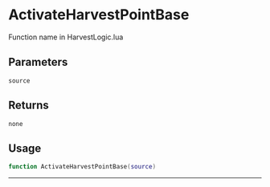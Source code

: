 # ActivateHarvestPointBase
Function name in HarvestLogic.lua
## Parameters
`source`
## Returns
`none`
## Usage
```lua
function ActivateHarvestPointBase(source)
```
---
